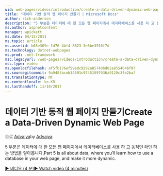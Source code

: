 ```yaml
---
uid: web-pages/videos/introduction/create-a-data-driven-dynamic-web-page
title: "데이터 기반 동적 웹 페이지 만들기 | Microsoft Docs"
author: rick-anderson
description: "5 부분은 데이터에 대 한 모든 웹 페이지에서 데이터베이스를 사용 하 고 동적인 확인 하는 방법을 알아봅니다."
ms.author: aspnetcontent
manager: wpickett
ms.date: 04/12/2011
ms.topic: article
ms.assetid: b68e309e-1d76-4bf4-8623-3e6be3916f7d
ms.technology: dotnet-webpages
ms.prod: .net-framework
msc.legacyurl: /web-pages/videos/introduction/create-a-data-driven-dynamic-web-page
msc.type: video
ms.openlocfilehash: af5fb176ef59edc9292a85740bd02a8554646f07
ms.sourcegitcommit: 9a9483aceb34591c97451997036a9120c3fe2baf
ms.translationtype: MT
ms.contentlocale: ko-KR
ms.lasthandoff: 11/10/2017
---
```

<a name="create-a-data-driven-dynamic-web-page"></a><span data-ttu-id="360c0-103">데이터 기반 동적 웹 페이지 만들기</span><span class="sxs-lookup"><span data-stu-id="360c0-103">Create a Data-Driven Dynamic Web Page</span></span>
====================
<span data-ttu-id="360c0-104">으로 [Advaiya](https://twitter.com/Advaiyasolns)</span><span class="sxs-lookup"><span data-stu-id="360c0-104">by [Advaiya](https://twitter.com/Advaiyasolns)</span></span>

<span data-ttu-id="360c0-105">5 부분은 데이터에 대 한 모든 웹 페이지에서 데이터베이스를 사용 하 고 동적인 확인 하는 방법을 알아봅니다.</span><span class="sxs-lookup"><span data-stu-id="360c0-105">Part 5 is all about data, where you'll learn how to use a database in your web page, and make it more dynamic.</span></span>

[<span data-ttu-id="360c0-106">&#9654; 비디오 (4 분)</span><span class="sxs-lookup"><span data-stu-id="360c0-106">&#9654; Watch video (4 minutes)</span></span>](https://channel9.msdn.com/Blogs/ASP-NET-Site-Videos/create-a-data-driven-dynamic-web-page)
